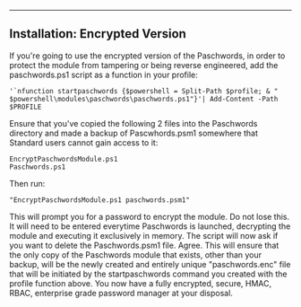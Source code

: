 ----------------------------------------------------------------------------------------------------
Installation: Encrypted Version
----------------------------------------------------------------------------------------------------
If you're going to use the encrypted version of the Paschwords, in order to protect the module from
tampering or being reverse engineered, add the paschwords.ps1 script as a function in your profile:

    '`nfunction startpaschwords {$powershell = Split-Path $profile; & " $powershell\modules\paschwords\paschwords.ps1"}'| Add-Content -Path $PROFILE

Ensure that you've copied the following 2 files into the Paschwords directory and made a backup of
Pascwhords.psm1 somewhere that Standard users cannot gain access to it:

    EncryptPaschwordsModule.ps1
    Paschwords.ps1

Then run: 

    "EncryptPaschwordsModule.ps1 paschwords.psm1"

This will prompt you for a password to encrypt the module. Do not lose this. It will need to be
entered everytime Paschwords is launched, decrypting the module and executing it exclusively in
memory. The script will now ask if you want to delete the Paschwords.psm1 file. Agree. This will
ensure that the only copy of the Paschwords module that exists, other than your backup, will be the
newly created and entirely unique "paschwords.enc" file that will be initiated by the
startpaschwords command you created with the profile function above. You now have a fully encrypted,
secure, HMAC, RBAC, enterprise grade password manager at your disposal.
